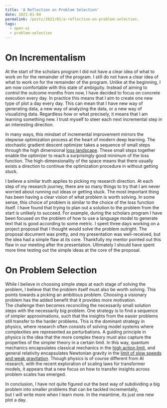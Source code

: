 ```yaml
---
title: 'A Reflection on Problem Selection'
date: 2021-01-04
permalink: /posts/2021/01/a-reflection-on-problem-selection.
tags:
  - open-ai
  - problem-selection
---
```


# On Incrementalism

At the start of the scholars program I did not have a clear idea of what to work on for the remainder of the program.
I still do not have a clear idea of what to work on for the remainder of the program. Unlike at the beginning, I am
now comfortable with this state of ambiguity. Instead of aiming to control the outcome months from now, I have decided
to focus on concrete execution every day. In practice this means that I aim to create one new type of plot a day every day.
This can mean that I have new way of generating data, a new way of analyzing the data, or a new way of visualizing data.
Regardless how or what precisely, it means that I am learning something new. I trust myself to steer each next incremental
step in an interesting direction.

In many ways, this mindset of incremental improvement mirrors the stepwise optimization process at the heart of modern deep learning.
The stochastic gradient descent optimizer takes a sequence of small steps through the high dimensional [loss landscape](https://losslandscape.com/gallery/).
These small steps together enable the optimizer to reach a surprisingly good minimum of the loss function. The high-dimensionality of the space
means that there usually exists a direction to continue the optimization procedure in without getting stuck.

I believe a similar truth applies to picking my research direction. At each step of my research journey, there are so many things to try
that I am never worried about running out ideas or getting stuck. The most important thing has been having a clear vision of what problem is worth solving.
In some sense, this choice of problem is similar to the choice of the loss function itself. I have found that trying to plan out a solution to the problem
from the start is unlikely to succeed. For example, during the scholars program I have been focused on the problem of how to use a language model to generate text
that is good according to some metric. I spent three days working on a project proposal that I thought would solve the problem outright. The proposal document was
pretty, and my presentation was well-received, but the idea had a simple flaw at its core.
Thankfully my mentor pointed out this flaw in our meeting after the presentation.
Ultimately I should have spent more time testing out the simple ideas at the core of the proposal.

# On Problem Selection

While I believe in choosing simple steps at each stage of solving the problem, I believe that the problem itself must also be worth solving.
This points towards a picking an ambitious problem. Choosing a visionary problem has the added benefit that it provides more motivation.  
The challenge then becomes reconciling the necessarily small solution steps with the necessarily big problem. One strategy is to find a sequence  
of simpler approximations, such that the insights from the easier problems still transfer to the harder problems. This is the dominant strategy in  
physics, where research often consists of solving model systems where complexities are represented as perturbations. A guiding principle in physics is the
idea that the more complex theory must also capture the properties of the simpler theory in a certain limit. In this way, quantum mechanics encapsulates classical mechanics
in the [high action limit](https://en.wikipedia.org/wiki/Classical_limit), and general relativity encapsulates Newtonian gravity in the [limit of slow speeds and weak gravitation](https://en.wikipedia.org/wiki/Newtonian_limit).
Though physics is of course different from AI research, with the recent exploration of scaling laws for transformer models, it appears that a new focus on how to transfer insights
across problem scales has emerged.

In conclusion, I have not quite figured out the best way of subdividing a big problem into smaller problems that can be tackled incrementally,  
but I will write more when I learn more. In the meantime, its just one new plot a day.

